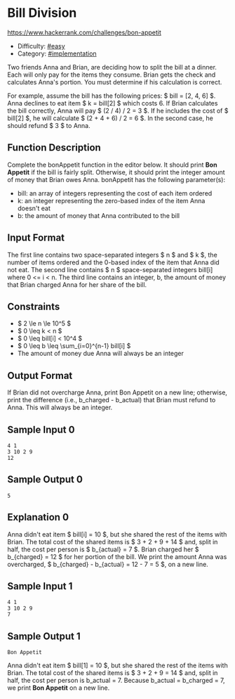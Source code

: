 # Bill Division

https://www.hackerrank.com/challenges/bon-appetit

- Difficulty: [#easy](#easy)
- Category: [#implementation](#implementation)

Two friends Anna and Brian, are deciding how to split the bill at a dinner.
Each will only pay for the items they consume. Brian gets the check and
calculates Anna's portion. You must determine if his calculation is correct.

For example, assume the bill has the following prices: $ bill = [2, 4, 6] $.
Anna declines to eat item $ k = bill[2] $ which costs 6. If Brian calculates
the bill correctly, Anna will pay $ (2 / 4) / 2 = 3 $. If he includes the cost of
$ bill[2] $, he will calculate $ (2 + 4 + 6) / 2 = 6 $. In the second case, he
should refund $ 3 $ to Anna.


## Function Description
Complete the bonAppetit function in the editor below. It should print
**Bon Appetit** if the bill is fairly split. Otherwise, it should print
the integer amount of money that Brian owes Anna.
bonAppetit has the following parameter(s):
- bill: an array of integers representing the cost of each item ordered
- k: an integer representing the zero-based index of the item Anna doesn't
eat
- b: the amount of money that Anna contributed to the bill

## Input Format
The first line contains two space-separated integers $ n $ and  $ k $, the number
of items ordered and the 0-based index of the item that Anna did not eat.
The second line contains $ n $ space-separated integers bill[i] where 0 <= i < n.
The third line contains an integer, b, the amount of money that Brian
charged Anna for her share of the bill.

## Constraints
* $ 2 \le n \le 10^5 $
* $ 0 \leq k < n $
* $ 0 \leq bill[i] < 10^4 $
* $ 0 \leq b \leq \sum_{i=0}^{n-1} bill[i] $
* The amount of money due Anna will always be an integer

## Output Format
If Brian did not overcharge Anna, print Bon Appetit on a new line;
otherwise, print the difference (i.e., b_charged - b_actual) that Brian must
refund to Anna. This will always be an integer.

## Sample Input 0
```
4 1
3 10 2 9
12
```

## Sample Output 0
```
5
```

## Explanation 0
Anna didn't eat item $ bill[i] = 10 $, but she shared the rest of the items with
Brian. The total cost of the shared items is $ 3 + 2 + 9 + 14 $ and, split in
half, the cost per person is $ b_{actual} = 7 $. Brian charged her $ b_{charged} = 12 $
for her portion of the bill. We print the amount Anna was overcharged,
$ b_{charged}  - b_{actual} = 12 - 7 = 5 $, on a new line.

## Sample Input 1
```
4 1
3 10 2 9
7
```

## Sample Output 1
```
Bon Appetit
```
Anna didn't eat item $ bill[1] = 10 $, but she shared the rest of the items with
Brian. The total cost of the shared items is $ 3 + 2 + 9 = 14 $ and, split in
half, the cost per person is b_actual = 7. Because b_actual = b_charged = 7,
we print **Bon Appetit** on a new line.
